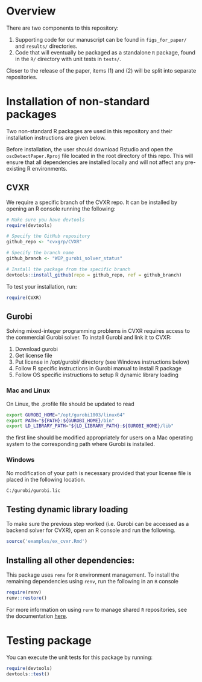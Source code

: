 # Overview
There are two components to this repository:

1. Supporting code for our manuscript can be found in `figs_for_paper/` and `results/` directories.
2. Code that will eventually be packaged as a standalone `R` package, found in the `R/` directory with unit tests in `tests/`.

Closer to the release of the paper, items (1) and (2) will be split into separate repositories. 

# Installation of non-standard packages

Two non-standard R packages are used in this repository and their installation instructions are given below. 

Before installation, the user should download Rstudio and open the `oscDetectPaper.Rproj` file located in the root directory of this repo. This will ensure that all dependencies are installed locally and will not affect any pre-existing R environments.

## CVXR
We require a specific branch of the CVXR repo. It can be installed by opening an R console running the following: 
```R
# Make sure you have devtools
require(devtools)

# Specify the GitHub repository
github_repo <- "cvxgrp/CVXR"

# Specify the branch name 
github_branch <- "WIP_gurobi_solver_status"

# Install the package from the specific branch
devtools::install_github(repo = github_repo, ref = github_branch)
```

To test your installation, run:
```R
require(CVXR)
```

## Gurobi

Solving mixed-integer programming problems in CVXR requires access to the commercial Gurobi solver. To install Gurobi and link it to CVXR:

1. Download gurobi
2. Get license file
3. Put license in /opt/gurobi/ directory (see Windows instructions below)
4. Follow R specific instructions in Gurobi manual to install R package
5. Follow OS specific instructions to setup R dynamic library loading 

### Mac and Linux
On Linux, the .profile file should be updated to read
```bash
export GUROBI_HOME="/opt/gurobi1003/linux64"
export PATH="${PATH}:${GUROBI_HOME}/bin"
export LD_LIBRARY_PATH="${LD_LIBRARY_PATH}:${GUROBI_HOME}/lib"
```
the first line should be modified appropriately for users on a Mac operating system to the corresponding path where Gurobi is installed.

### Windows
No modification of your path is necessary provided that your license file is placed in the following location. 
```bash
C:/gurobi/gurobi.lic
```

## Testing dynamic library loading

To make sure the previous step worked (i.e. Gurobi can be accessed as a backend solver for CVXR), open an R console and run the following.

```R
source('examples/ex_cvxr.Rmd')
```

## Installing all other dependencies:
This package uses `renv` for `R` environment management. To install the remaining dependencies using `renv`, run the following in an `R` console
```R
require(renv)
renv::restore()
```
For more information on using `renv` to manage shared `R` repositories, see the documentation [here](https://rstudio.github.io/renv/articles/collaborating.html).


# Testing package

You can execute the unit tests for this package by running:
```R
require(devtools)
devtools::test()
```